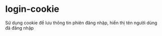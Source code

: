 # login-cookie
Sử dụng cookie để lưu thông tin phiên đăng nhập, hiển thị tên người dùng đã đăng nhập
